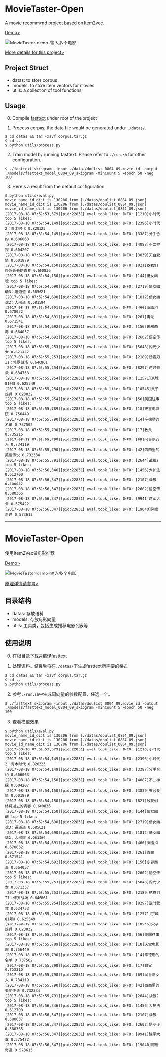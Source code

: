 # MovieTaster-Open

A movie recommend project based on Item2vec.

[Demo>](https://movietaster.leanapp.cn/movies/)

![MovieTaster-demo-输入多个电影](http://7xkdra.com1.z0.glb.clouddn.com/image/blog/MovieTaster/movie_rec_multi.png)

[More details for this project>](http://lujiaying.github.io/2017/08/15/MovieTaster-%E4%BD%BF%E7%94%A8Item2Vec%E5%81%9A%E7%94%B5%E5%BD%B1%E6%8E%A8%E8%8D%90/)

## Project Struct
- datas:  to store corpus
- models: to store item vectors for movies
- utils: a collection of tool functions


## Usage

0. Compile [fasttext](https://github.com/facebookresearch/fastText) under root of the project

1. Process corpus, the data file would be generated under ```./datas/```.

```
$ cd datas && tar -xzvf corpus.tar.gz
$ cd ..
$ python utils/process.py
```

2. Train model by running fasttext. Please refer to ```./run.sh``` for other configuration.

```
$ ./fasttext skipgram -input ./datas/doulist_0804_09.movie_id -output ./models/fasttext_model_0804_09_skipgram -minCount 5 -epoch 50 -neg 100
```

3. Here's a result from the default configuration.

```
$ python utils/eval.py
movie_name_id_dict is 130206 from [./datas/doulist_0804_09.json]
movie_name_id_dict is 130206 from [./datas/doulist_0804_09.json]
movie_id_name_dict is 130206 from [./datas/doulist_0804_09.json]
[2017-08-18 07:52:53,579][pid:22831] eval.topk_like: INFO: [1210]小时代 top 5 likes:
[2017-08-18 07:52:54,149][pid:22831] eval.topk_like: INFO: [2396]小时代2：青木时代 0.820323
[2017-08-18 07:52:54,149][pid:22831] eval.topk_like: INFO: [3387]分手合约 0.606063
[2017-08-18 07:52:54,150][pid:22831] eval.topk_like: INFO: [4087]不二神探 0.604207
[2017-08-18 07:52:54,150][pid:22831] eval.topk_like: INFO: [3839]天台爱情 0.601879
[2017-08-18 07:52:54,150][pid:22831] eval.topk_like: INFO: [821]致我们终将逝去的青春 0.600836
[2017-08-18 07:52:54,150][pid:22831] eval.topk_like: INFO: [144]倩女幽魂 top 5 likes:
[2017-08-18 07:52:54,690][pid:22831] eval.topk_like: INFO: [2719]倩女幽魂3：道道道 0.685621
[2017-08-18 07:52:54,690][pid:22831] eval.topk_like: INFO: [1812]倩女幽魂2：人间道 0.681594
[2017-08-18 07:52:54,691][pid:22831] eval.topk_like: INFO: [466]胭脂扣 0.678032
[2017-08-18 07:52:54,691][pid:22831] eval.topk_like: INFO: [261]青蛇 0.671541
[2017-08-18 07:52:54,692][pid:22831] eval.topk_like: INFO: [156]东邪西毒 0.664057
[2017-08-18 07:52:54,692][pid:22831] eval.topk_like: INFO: [2602]悟空传 top 5 likes:
[2017-08-18 07:52:55,253][pid:22831] eval.topk_like: INFO: [5648]闪光少女 0.671337
[2017-08-18 07:52:55,253][pid:22831] eval.topk_like: INFO: [2189]绣春刀II：修罗战场 0.646861
[2017-08-18 07:52:55,254][pid:22831] eval.topk_like: INFO: [8297]逆时营救 0.634753
[2017-08-18 07:52:55,254][pid:22831] eval.topk_like: INFO: [12571]京城81号Ⅱ 0.625549
[2017-08-18 07:52:55,254][pid:22831] eval.topk_like: INFO: [10545]父子雄兵 0.623032
[2017-08-18 07:52:55,254][pid:22831] eval.topk_like: INFO: [56]美国往事 top 5 likes:
[2017-08-18 07:52:55,789][pid:22831] eval.topk_like: INFO: [18]天堂电影院 0.756449
[2017-08-18 07:52:55,790][pid:22831] eval.topk_like: INFO: [14]辛德勒的名单 0.737502
[2017-08-18 07:52:55,790][pid:22831] eval.topk_like: INFO: [17]教父 0.735216
[2017-08-18 07:52:55,790][pid:22831] eval.topk_like: INFO: [69]闻香识女人 0.734119
[2017-08-18 07:52:55,790][pid:22831] eval.topk_like: INFO: [42]西西里的美丽传说 0.732334
[2017-08-18 07:52:55,791][pid:22831] eval.topk_like: INFO: [2644]战狼2 top 5 likes:
[2017-08-18 07:52:56,346][pid:22831] eval.topk_like: INFO: [1456]大护法 0.612700
[2017-08-18 07:52:56,347][pid:22831] eval.topk_like: INFO: [2107]战狼 0.580637
[2017-08-18 07:52:56,347][pid:22831] eval.topk_like: INFO: [2602]悟空传 0.580365
[2017-08-18 07:52:56,347][pid:22831] eval.topk_like: INFO: [9941]建军大业 0.575422
[2017-08-18 07:52:56,347][pid:22831] eval.topk_like: INFO: [19040]阿唐奇遇 0.573613
```

------------------------

# MovieTaster-Open

使用Item2Vec做电影推荐

[Demo>](https://movietaster.leanapp.cn/movies/)

![MovieTaster-demo-输入多个电影](http://7xkdra.com1.z0.glb.clouddn.com/image/blog/MovieTaster/movie_rec_multi.png)

[原理详情请参考>](http://lujiaying.github.io/2017/08/15/MovieTaster-%E4%BD%BF%E7%94%A8Item2Vec%E5%81%9A%E7%94%B5%E5%BD%B1%E6%8E%A8%E8%8D%90/)

## 目录结构
- datas:  存放语料
- models: 存放电影向量
- utils: 工具类，包括生成推荐电影列表等


## 使用说明

0. 在根目录下载并编译[fasttext](https://github.com/facebookresearch/fastText)

1. 处理语料。结束后将在```./datas/```下生成fasttext所需要的格式

```
$ cd datas && tar -xzvf corpus.tar.gz
$ cd ..
$ python utils/process.py
```

2. 参考```./run.sh```中生成词向量的参数配置，任选一个。

```
$ ./fasttext skipgram -input ./datas/doulist_0804_09.movie_id -output ./models/fasttext_model_0804_09_skipgram -minCount 5 -epoch 50 -neg 100
```

3. 查看模型效果

```
$ python utils/eval.py
movie_name_id_dict is 130206 from [./datas/doulist_0804_09.json]
movie_name_id_dict is 130206 from [./datas/doulist_0804_09.json]
movie_id_name_dict is 130206 from [./datas/doulist_0804_09.json]
[2017-08-18 07:52:53,579][pid:22831] eval.topk_like: INFO: [1210]小时代 top 5 likes:
[2017-08-18 07:52:54,149][pid:22831] eval.topk_like: INFO: [2396]小时代2：青木时代 0.820323
[2017-08-18 07:52:54,149][pid:22831] eval.topk_like: INFO: [3387]分手合约 0.606063
[2017-08-18 07:52:54,150][pid:22831] eval.topk_like: INFO: [4087]不二神探 0.604207
[2017-08-18 07:52:54,150][pid:22831] eval.topk_like: INFO: [3839]天台爱情 0.601879
[2017-08-18 07:52:54,150][pid:22831] eval.topk_like: INFO: [821]致我们终将逝去的青春 0.600836
[2017-08-18 07:52:54,150][pid:22831] eval.topk_like: INFO: [144]倩女幽魂 top 5 likes:
[2017-08-18 07:52:54,690][pid:22831] eval.topk_like: INFO: [2719]倩女幽魂3：道道道 0.685621
[2017-08-18 07:52:54,690][pid:22831] eval.topk_like: INFO: [1812]倩女幽魂2：人间道 0.681594
[2017-08-18 07:52:54,691][pid:22831] eval.topk_like: INFO: [466]胭脂扣 0.678032
[2017-08-18 07:52:54,691][pid:22831] eval.topk_like: INFO: [261]青蛇 0.671541
[2017-08-18 07:52:54,692][pid:22831] eval.topk_like: INFO: [156]东邪西毒 0.664057
[2017-08-18 07:52:54,692][pid:22831] eval.topk_like: INFO: [2602]悟空传 top 5 likes:
[2017-08-18 07:52:55,253][pid:22831] eval.topk_like: INFO: [5648]闪光少女 0.671337
[2017-08-18 07:52:55,253][pid:22831] eval.topk_like: INFO: [2189]绣春刀II：修罗战场 0.646861
[2017-08-18 07:52:55,254][pid:22831] eval.topk_like: INFO: [8297]逆时营救 0.634753
[2017-08-18 07:52:55,254][pid:22831] eval.topk_like: INFO: [12571]京城81号Ⅱ 0.625549
[2017-08-18 07:52:55,254][pid:22831] eval.topk_like: INFO: [10545]父子雄兵 0.623032
[2017-08-18 07:52:55,254][pid:22831] eval.topk_like: INFO: [56]美国往事 top 5 likes:
[2017-08-18 07:52:55,789][pid:22831] eval.topk_like: INFO: [18]天堂电影院 0.756449
[2017-08-18 07:52:55,790][pid:22831] eval.topk_like: INFO: [14]辛德勒的名单 0.737502
[2017-08-18 07:52:55,790][pid:22831] eval.topk_like: INFO: [17]教父 0.735216
[2017-08-18 07:52:55,790][pid:22831] eval.topk_like: INFO: [69]闻香识女人 0.734119
[2017-08-18 07:52:55,790][pid:22831] eval.topk_like: INFO: [42]西西里的美丽传说 0.732334
[2017-08-18 07:52:55,791][pid:22831] eval.topk_like: INFO: [2644]战狼2 top 5 likes:
[2017-08-18 07:52:56,346][pid:22831] eval.topk_like: INFO: [1456]大护法 0.612700
[2017-08-18 07:52:56,347][pid:22831] eval.topk_like: INFO: [2107]战狼 0.580637
[2017-08-18 07:52:56,347][pid:22831] eval.topk_like: INFO: [2602]悟空传 0.580365
[2017-08-18 07:52:56,347][pid:22831] eval.topk_like: INFO: [9941]建军大业 0.575422
[2017-08-18 07:52:56,347][pid:22831] eval.topk_like: INFO: [19040]阿唐奇遇 0.573613
```
